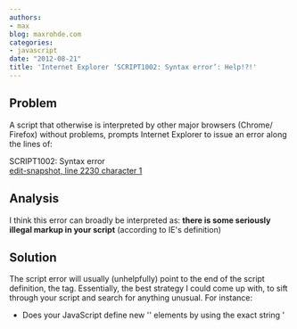 ```yaml
---
authors:
- max
blog: maxrohde.com
categories:
- javascript
date: "2012-08-21"
title: 'Internet Explorer ‘SCRIPT1002: Syntax error’: Help!?!'
---
```


## Problem

A script that otherwise is interpreted by other major browsers (Chrome/ Firefox) without problems, prompts Internet Explorer to issue an error along the lines of:

SCRIPT1002: Syntax error  
[edit-snapshot, line 2230 character 1](0)

## Analysis

I think this error can broadly be interpreted as: **there is some seriously illegal markup in your script** (according to IE's definition)

## Solution

The script error will usually (unhelpfully) point to the end of the script definition, the </script> tag. Essentially, the best strategy I could come up with, to sift through your script and search for anything unusual. For instance:

- Does your JavaScript define new '<script></script>' elements by using the exact string '<script>'
- Does your JavaScript markup resembling HTML/XML style comments, such as \`<!--' or '-->'

## Resources

[JAVASCRIPT WITHIN AJAX FAILS TO LOAD IN IE - ERROR 80020101](http://bugs.jquery.com/ticket/9221)
